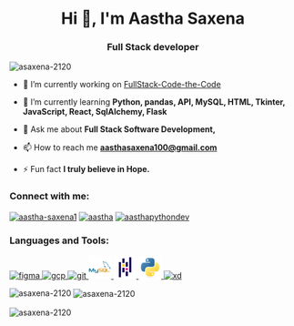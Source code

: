 <h1 align="center">Hi 👋, I'm Aastha Saxena</h1>
<h3 align="center">Full Stack developer</h3>

<p align="left"> <img src="https://komarev.com/ghpvc/?username=asaxena-2120&label=Profile%20views&color=0e75b6&style=flat" alt="asaxena-2120" /> </p>

- 🔭 I’m currently working on [FullStack-Code-the-Code](https://github.com/Asaxena-2120/FullStack-Code-the-Code.git)

- 🌱 I’m currently learning **Python, pandas, API, MySQL, HTML, Tkinter, JavaScript, React, SqlAlchemy, Flask**

- 💬 Ask me about **Full Stack Software Development,**

- 📫 How to reach me **aasthasaxena100@gmail.com**

- ⚡ Fun fact **I truly believe in Hope.**

<h3 align="left">Connect with me:</h3>
<p align="left">
<a href="https://linkedin.com/in/aastha-saxena1" target="blank"><img align="center" src="https://raw.githubusercontent.com/rahuldkjain/github-profile-readme-generator/master/src/images/icons/Social/linked-in-alt.svg" alt="aastha-saxena1" height="30" width="40" /></a>
<a href="https://kaggle.com/aastha" target="blank"><img align="center" src="https://raw.githubusercontent.com/rahuldkjain/github-profile-readme-generator/master/src/images/icons/Social/kaggle.svg" alt="aastha" height="30" width="40" /></a>
<a href="https://www.leetcode.com/aasthapythondev" target="blank"><img align="center" src="https://raw.githubusercontent.com/rahuldkjain/github-profile-readme-generator/master/src/images/icons/Social/leet-code.svg" alt="aasthapythondev" height="30" width="40" /></a>
</p>

<h3 align="left">Languages and Tools:</h3>
<p align="left"> <a href="https://www.figma.com/" target="_blank" rel="noreferrer"> <img src="https://www.vectorlogo.zone/logos/figma/figma-icon.svg" alt="figma" width="40" height="40"/> </a> <a href="https://cloud.google.com" target="_blank" rel="noreferrer"> <img src="https://www.vectorlogo.zone/logos/google_cloud/google_cloud-icon.svg" alt="gcp" width="40" height="40"/> </a> <a href="https://git-scm.com/" target="_blank" rel="noreferrer"> <img src="https://www.vectorlogo.zone/logos/git-scm/git-scm-icon.svg" alt="git" width="40" height="40"/> </a> <a href="https://www.mysql.com/" target="_blank" rel="noreferrer"> <img src="https://raw.githubusercontent.com/devicons/devicon/master/icons/mysql/mysql-original-wordmark.svg" alt="mysql" width="40" height="40"/> </a> <a href="https://pandas.pydata.org/" target="_blank" rel="noreferrer"> <img src="https://raw.githubusercontent.com/devicons/devicon/2ae2a900d2f041da66e950e4d48052658d850630/icons/pandas/pandas-original.svg" alt="pandas" width="40" height="40"/> </a> <a href="https://www.python.org" target="_blank" rel="noreferrer"> <img src="https://raw.githubusercontent.com/devicons/devicon/master/icons/python/python-original.svg" alt="python" width="40" height="40"/> </a> <a href="https://www.adobe.com/products/xd.html" target="_blank" rel="noreferrer"> <img src="https://cdn.worldvectorlogo.com/logos/adobe-xd.svg" alt="xd" width="40" height="40"/> </a> </p>

<p><img align="left" src="https://github-readme-stats.vercel.app/api/top-langs?username=asaxena-2120&show_icons=true&locale=en&layout=compact" alt="asaxena-2120" /></p>

<p>&nbsp;<img align="center" src="https://github-readme-stats.vercel.app/api?username=asaxena-2120&show_icons=true&locale=en" alt="asaxena-2120" /></p>

<p><img align="center" src="https://github-readme-streak-stats.herokuapp.com/?user=asaxena-2120&" alt="asaxena-2120" /></p>

